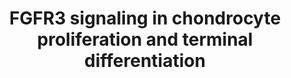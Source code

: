 ---
annotations:
- type: Pathway Ontology
  value: thyroid hormone signaling pathway
- type: Pathway Ontology
  value: parathyroid hormone signaling pathway
- type: Pathway Ontology
  value: fibroblast growth factor signaling pathway
- type: Disease Ontology
  value: Muenke Syndrome
authors:
- Rlee
- DeSl
- Khanspers
- Egonw
- Eweitz
communities:
- SkeletalDysplasia
description: 'Taken from Achondroplasia: Development, Pathenogenesis, and Therapy
  by Ornitz DM, Legeai-Mallet L [https://www.ncbi.nlm.nih.gov/pubmed/27987249].  Signaling
  pathways in the postnatal growth plate. During endochondral bone development, FGF9
  and FGF18, derived from the perichondrium and surrounding tissue, signal to FGFR3
  in chondrocytes. The balance of chondrocyte proliferation and differentiation is
  controlled by crosstalk of several signaling pathways. Expression of FGFR3 is enhanced
  by thyroid hormone (T3/3,3'',5''-Triiodothyronine) and suppressed by PTHLH (member
  of the parathyroid hormone family). FGFR3 signaling results in increased expression
  of Snail1 (encoded by SNAI1), which is required for activation of STAT1 and MAPK
  signaling (ERK1/2 and p38 branches). Signaling from PTHLH, IHH and BMPs antagonizes
  the suppression of chondrocyte proliferation by FGFR3. Both FGFR3 and PTHLH function
  to suppress chondrocyte differentiation and antagonize the action of Wnt signaling,
  which promotes differentiation. FGFR3 negatively regulates the autophagy protein,
  ATG5. Activation of downstream signals: PP2a (encoded by PPP2CA) regulates p107
  (encoded by RBL1) activation, and STAT1 regulates p21Waf1/Cip1 (encoded by CKDN1A)
  activation. Both function to suppress chondrocyte proliferation. Activation of the
  MAPKs, ERK1, and ERK2, regulate Sox9 expression, which functions to suppress chondrocyte
  terminal differentiation and endochondral ossification.  Linked with a dotted arrow
  to the GeneProduct nodes are diseases caused by mutation in the respective gene.'
last-edited: 2021-05-07
organisms:
- Homo sapiens
redirect_from:
- /index.php/Pathway:WP4767
- /instance/WP4767
schema-jsonld:
- '@context': https://schema.org/
  '@id': https://wikipathways.github.io/pathways/WP4767.html
  '@type': Dataset
  creator:
    '@type': Organization
    name: WikiPathways
  description: 'Taken from Achondroplasia: Development, Pathenogenesis, and Therapy
    by Ornitz DM, Legeai-Mallet L [https://www.ncbi.nlm.nih.gov/pubmed/27987249].  Signaling
    pathways in the postnatal growth plate. During endochondral bone development,
    FGF9 and FGF18, derived from the perichondrium and surrounding tissue, signal
    to FGFR3 in chondrocytes. The balance of chondrocyte proliferation and differentiation
    is controlled by crosstalk of several signaling pathways. Expression of FGFR3
    is enhanced by thyroid hormone (T3/3,3'',5''-Triiodothyronine) and suppressed
    by PTHLH (member of the parathyroid hormone family). FGFR3 signaling results in
    increased expression of Snail1 (encoded by SNAI1), which is required for activation
    of STAT1 and MAPK signaling (ERK1/2 and p38 branches). Signaling from PTHLH, IHH
    and BMPs antagonizes the suppression of chondrocyte proliferation by FGFR3. Both
    FGFR3 and PTHLH function to suppress chondrocyte differentiation and antagonize
    the action of Wnt signaling, which promotes differentiation. FGFR3 negatively
    regulates the autophagy protein, ATG5. Activation of downstream signals: PP2a
    (encoded by PPP2CA) regulates p107 (encoded by RBL1) activation, and STAT1 regulates
    p21Waf1/Cip1 (encoded by CKDN1A) activation. Both function to suppress chondrocyte
    proliferation. Activation of the MAPKs, ERK1, and ERK2, regulate Sox9 expression,
    which functions to suppress chondrocyte terminal differentiation and endochondral
    ossification.  Linked with a dotted arrow to the GeneProduct nodes are diseases
    caused by mutation in the respective gene.'
  keywords:
  - MAPK13
  - CNP
  - MAP2K2
  - MAPK11
  - SNAI1
  - FGF9
  - THRA
  - SOX9
  - RBL1
  - CDKN1A
  - STAT1
  - IHH
  - MAPK14
  - FGFR3
  - ATG5
  - RAF1
  - BMP4
  - BMP2
  - FGF18
  - MAP2K1
  - PPP2CA
  - MAPK12
  - MAPK3
  - 3,3',5'-Triiodothyronine
  - MAPK1
  - PTH1R
  - PTHLH
  - NPR2
  license: CC0
  name: FGFR3 signaling in chondrocyte proliferation and terminal differentiation
seo: CreativeWork
title: FGFR3 signaling in chondrocyte proliferation and terminal differentiation
wpid: WP4767
---